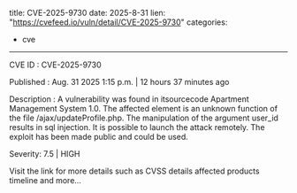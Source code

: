  
title: CVE-2025-9730
date: 2025-8-31
lien: "https://cvefeed.io/vuln/detail/CVE-2025-9730"
categories:
  - cve
---

CVE ID : CVE-2025-9730

Published :  Aug. 31
2025
1:15 p.m. | 12 hours
37 minutes ago

Description : A vulnerability was found in itsourcecode Apartment Management System 1.0. The affected element is an unknown function of the file /ajax/updateProfile.php. The manipulation of the argument user_id results in sql injection. It is possible to launch the attack remotely. The exploit has been made public and could be used.

Severity: 7.5 | HIGH

Visit the link for more details
such as CVSS details
affected products
timeline
and more...
